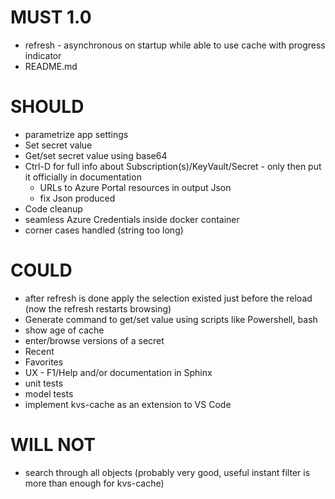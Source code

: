 # MUST 1.0

- refresh - asynchronous on startup while able to use cache with progress indicator
- README.md

# SHOULD

- parametrize app settings
- Set secret value
- Get/set secret value using base64
- Ctrl-D for full info about Subscription(s)/KeyVault/Secret - only then put it officially in documentation
  - URLs to Azure Portal resources in output Json
  - fix Json produced
- Code cleanup
- seamless Azure Credentials inside docker container
- corner cases handled (string too long)

# COULD

- after refresh is done apply the selection existed just before the reload (now the refresh restarts browsing)
- Generate command to get/set value using scripts like Powershell, bash
- show age of cache
- enter/browse versions of a secret
- Recent
- Favorites
- UX - F1/Help and/or documentation in Sphinx
- unit tests
- model tests
- implement kvs-cache as an extension to VS Code

# WILL NOT

- search through all objects (probably very good, useful instant filter is more than enough for kvs-cache)
